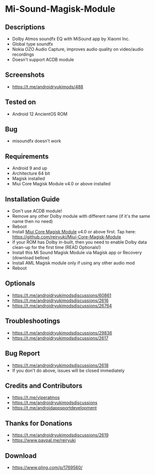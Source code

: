 # Mi-Sound-Magisk-Module

## Descriptions
- Dolby Atmos soundfx EQ with MiSound app by Xiaomi Inc.
- Global type soundfx
- Nokia OZO Audio Capture, improves audio quality on video/audio recordings
- Doesn't support ACDB module

## Screenshots
- https://t.me/androidryukimods/488

## Tested on
- Android 12 AncientOS ROM

## Bug
- misoundfx doesn't work

## Requirements
- Android 9 and up
- Architecture 64 bit
- Magisk installed
- Miui Core Magisk Module v4.0 or above installed

## Installation Guide
- Don't use ACDB module!
- Remove any other Dolby module with different name (if it's the same name then no need)
- Reboot
- Install [Miui Core Magisk Module](https://github.com/reiryuki/Miui-Core-Magisk-Module) v4.0 or above first. Tap here: https://github.com/reiryuki/Miui-Core-Magisk-Module
- If your ROM has Dolby in-built, then you need to enable Dolby data clean-up for the first time (READ Optionals!)
- Install this Mi Sound Magisk Module via Magisk app or Recovery (download bellow)
- Install AML Magisk module only if using any other audio mod
- Reboot

## Optionals
- https://t.me/androidryukimodsdiscussions/60861
- https://t.me/androidryukimodsdiscussions/2616
- https://t.me/androidryukimodsdiscussions/26764

## Troubleshootings
- https://t.me/androidryukimodsdiscussions/29836
- https://t.me/androidryukimodsdiscussions/2617

## Bug Report
- https://t.me/androidryukimodsdiscussions/2618
- If you don't do above, issues will be closed immediately

## Credits and Contributors
- https://t.me/viperatmos
- https://t.me/androidryukimodsdiscussions
- https://t.me/androidappsportdevelopment

## Thanks for Donations
- https://t.me/androidryukimodsdiscussions/2619
- https://www.paypal.me/reiryuki

## Download
- https://www.pling.com/p/1769560/



